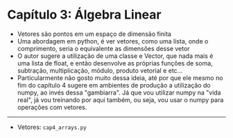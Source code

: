 # Capítulo 3: Álgebra Linear

- Vetores são pontos em um espaço de dimensão finita
- Uma abordagem em python, é ver vetores, como uma lista, onde o comprimento, seria o equivalente as dimensões desse vetor
- O autor sugere a utilização de uma classe e Vector, que nada mais é uma lista de float, e então desenvolve as próprias funções de soma, subtração, multiplicação, módulo, produto vetorial e etc...
- Particularmente não gosto muito dessa ideia, até por que ele mesmo no fim do capítulo 4 sugere em ambientes de produção a utilização do numpy, ao invés dessa "gambiarra". Já que vou utilizar numpy na "vida real", já vou treinando por aqui também, ou seja, vou usar o numpy para operações com vetores.

___

- Vetores: ```cap4_arrays.py```
